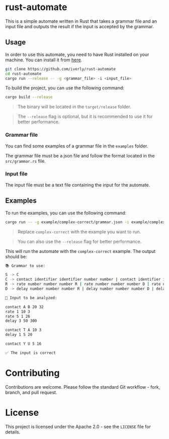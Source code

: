 # rust-automate

This is a simple automate written in Rust that takes a grammar file and an input file and outputs the result if the input is accepted by the grammar.

## Usage

In order to use this automate, you need to have Rust installed on your machine. You can install it from [here](https://www.rust-lang.org/tools/install).

```bash
git clone https://github.com/iverly/rust-automate
cd rust-automate
cargo run --release -- -g <grammar_file> -i <input_file>
```

To build the project, you can use the following command:

```bash
cargo build --release
```

> The binary will be located in the `target/release` folder.

> The `--release` flag is optional, but it is recommended to use it for better performance.

### Grammar file

You can find some examples of a grammar file in the `examples` folder.

The grammar file must be a json file and follow the format located in the `src/grammar.rs` file.

### Input file

The input file must be a text file containing the input for the automate.

## Examples

To run the examples, you can use the following command:

```bash
cargo run -- -g example/complex-correct/grammar.json -i example/complex-correct/input
```

> Replace `complex-correct` with the example you want to run.

> You can also use the `--release` flag for better performance.

This will run the automate with the `complex-correct` example. The output should be:

```bash
📚 Grammar to use:

S -> C
C -> contact identifier identifier number number | contact identifier identifier number number D | contact identifier identifier number number R | None
R -> rate number number number R | rate number number number D | rate number number number C
D -> delay number number number R | delay number number number D | delay number number number C

📝 Input to be analyzed:

contact A B 20 32
rate 1 10 3
rate 5 1 26
delay 3 50 300

contact T A 10 3
delay 1 5 20

contact Y U 5 16

✅ The input is correct
```

# Contributing

Contributions are welcome. Please follow the standard Git workflow - fork, branch, and pull request.

# License

This project is licensed under the Apache 2.0 - see the `LICENSE` file for details.
